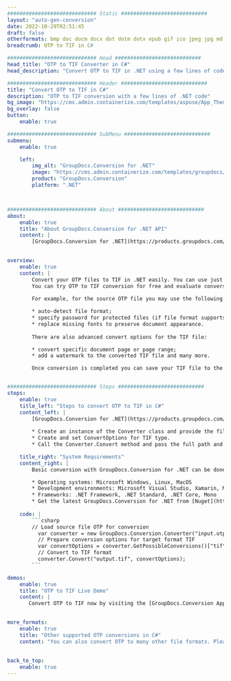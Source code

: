 ```yaml
---
############################# Static ############################
layout: "auto-gen-conversion"
date: 2022-10-29T02:51:45
draft: false
otherformats: bmp doc docm docx dot dotm dotx epub gif ico jpeg jpg md odt ott pdf png psd rtf tex tif tiff txt xps
breadcrumb: OTP to TIF in C#

############################# Head ############################
head_title: "OTP to TIF Converter in C#"
head_description: "Convert OTP to TIF in .NET using a few lines of code. Use the GroupDocs Document Conversion API to convert over 160 file formats."

############################# Header ############################
title: "Convert OTP to TIF in C#"
description: "OTP to TIF conversion with a few lines of .NET code"
bg_image: "https://cms.admin.containerize.com/templates/aspose/App_Themes/V3/images/bg/header1.png"
bg_overlay: false
button:
    enable: true

############################# SubMenu ############################
submenu:
    enable: true

    left:
        img_alt: "GroupDocs.Conversion for .NET"
        image: "https://cms.admin.containerize.com/templates/groupdocs/images/product-logos/90x90-noborder/groupdocs-conversion-net.png"
        product: "GroupDocs.Conversion"
        platform: ".NET"



############################# About ############################
about:
    enable: true
    title: "About GroupDocs.Conversion for .NET API"
    content: |
        [GroupDocs.Conversion for .NET](https://products.groupdocs.com/conversion/net/) can be used to convert Microsoft Word, Excel, PowerPoint, PDF, Visio and other formats. GroupDocs.Conversion is a standalone API that is suitable for back-end and internal systems where high performance is required. It does not depend on any software such as Microsoft or Open Office.
    

overview:
    enable: true
    content: |
        Convert your OTP files to TIF in .NET easily. You can use just a couple of C# code lines in any platform of your choice like - Windows, Linux, macOS.
        You can try OTP to TIF conversion for free and evaluate conversion results quality.  Along with simple file conversion scenarios you can try more advanced options for loading source OTP file and for saving output TIF result. 
        
        For example, for the source OTP file you may use the following load options:

        * auto-detect file format;
        * specify password for protected files (if file format supports it);
        * replace missing fonts to preserve document appearance.
        
        There are also advanced convert options for the TIF file:

        * convert specific document page or page range;
        * add a watermark to the converted TIF file and many more.

        Once conversion is completed you can save your TIF file to the local file path or any third-party storage like FTP, Amazon S3, Google Drive, Dropbox etc. Please note - to convert OTP to TIF there is no need for any additional software installed - like MS Office, Open Office, Adobe Acrobat Reader etc.


############################# Steps ############################
steps:
    enable: true
    title_left: "Steps to convert OTP to TIF in C#"
    content_left: |
        [GroupDocs.Conversion for .NET](https://products.groupdocs.com/conversion/net/) makes it easy for developers to convert a OTP file to TIF with a few lines of code.
        
        * Create an instance of the Converter class and provide the file OTP with the full path
        * Create and set ConvertOptions for TIF type.
        * Call the Converter.Convert method and pass the full path and format (TIF) as a parameter

    title_right: "System Requirements"
    content_right: |
        Basic conversion with GroupDocs.Conversion for .NET can be done in just a few simple steps. Our APIs are supported on all major platforms and operating systems. Before executing the code below, make sure you have the following prerequisites installed on your system.

        * Operating systems: Microsoft Windows, Linux, MacOS
        * Development environments: Microsoft Visual Studio, Xamarin, MonoDevelop
        * Frameworks: .NET Framework, .NET Standard, .NET Core, Mono
        * Get the latest GroupDocs.Conversion for .NET from [Nuget](https://www.nuget.org/packages/groupdocs.conversion)
         
    code: |
        ```csharp    
        // Load source file OTP for conversion
          var converter = new GroupDocs.Conversion.Converter("input.otp");
          // Prepare conversion options for target format TIF
          var convertOptions = converter.GetPossibleConversions()["tif"].ConvertOptions;
          // Convert to TIF format
          converter.Convert("output.tif", convertOptions);
        ```

demos:
    enable: true
    title: "OTP to TIF Live Demo"
    content: |
       Convert OTP to TIF now by visiting the [GroupDocs.Conversion App](https://products.groupdocs.app/conversion/family) website. Online demo has the following advantages
          

more_formats:
    enable: true
    title: "Other supported OTP conversions in C#"
    content: "You can also convert OTP to many other file formats. Please see the list below."
       
       
back_to_top:
    enable: true
---
```

